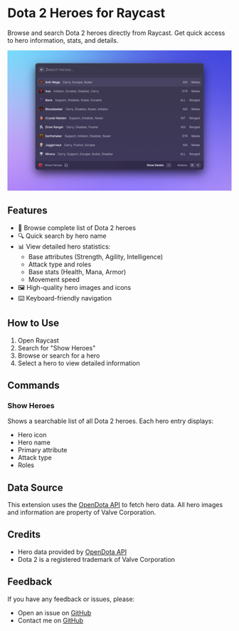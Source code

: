 # Dota 2 Heroes for Raycast

Browse and search Dota 2 heroes directly from Raycast. Get quick access to hero information, stats, and details.

![Dota 2 Heroes Extension](./metadata/preview1.png)

## Features

- 🦸 Browse complete list of Dota 2 heroes
- 🔍 Quick search by hero name
- 📊 View detailed hero statistics:
  - Base attributes (Strength, Agility, Intelligence)
  - Attack type and roles
  - Base stats (Health, Mana, Armor)
  - Movement speed
- 🖼️ High-quality hero images and icons
- ⌨️ Keyboard-friendly navigation

## How to Use

1. Open Raycast
2. Search for "Show Heroes"
3. Browse or search for a hero
4. Select a hero to view detailed information

## Commands

### Show Heroes

Shows a searchable list of all Dota 2 heroes. Each hero entry displays:
- Hero icon
- Hero name
- Primary attribute
- Attack type
- Roles

## Data Source

This extension uses the [OpenDota API](https://docs.opendota.com/) to fetch hero data. All hero images and information are property of Valve Corporation.

## Credits

- Hero data provided by [OpenDota API](https://www.opendota.com/)
- Dota 2 is a registered trademark of Valve Corporation

## Feedback

If you have any feedback or issues, please:
- Open an issue on [GitHub](https://github.com/cnwv/raycast-dota2-heroes)
- Contact me on [GitHub](https://github.com/cnwv) 